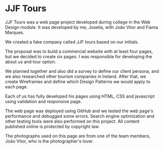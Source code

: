 # JJF Tours 
<p>JJF Tours was a web page project developed during college in the Web Design module. It was developed by me, Joselia, with João Vitor and Fiama Marques.
</p>
<p> We created a fake company called JJF tours based on our initials. </p>
<p> The proposal was to build a commercial website with at least four pages, but we decided to create six pages.
I was responsible for developing the about us and tour option. </p>
<p>We planned together and also did a survey to define our client persona, and we also researched other tourism companies in Ireland.
After that, we create Wireframes and define which Design Patterns we would apply to each page.</p>
Each of us has fully developed his pages using HTML, CSS and javascript using validation and responsive page. 
<p>The web page was deployed using GitHub and we tested the web page's performance and debugged some errors.
Search engine optimization and other testing tools were also performed on this project. All content published online is protected by copyright law. </p>
<p>The photographs used on this page are from one of the team members, João Vitor, who is the photographer's lover. </p>

